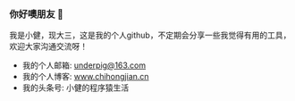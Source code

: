 ### 你好噢朋友 👋

我是小健，现大三，这是我的个人github，不定期会分享一些我觉得有用的工具，欢迎大家沟通交流呀！
+ 我的个人邮箱: underpig@163.com
+ 我的个人博客: www.chihongjian.cn
+ 我的头条号: 小健的程序猿生活
